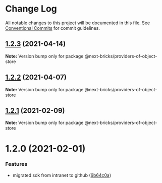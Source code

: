 # Change Log

All notable changes to this project will be documented in this file.
See [Conventional Commits](https://conventionalcommits.org) for commit guidelines.

## [1.2.3](https://github.com/easyops-cn/next-providers/compare/@next-bricks/providers-of-object-store@1.2.2...@next-bricks/providers-of-object-store@1.2.3) (2021-04-14)

**Note:** Version bump only for package @next-bricks/providers-of-object-store





## [1.2.2](https://github.com/easyops-cn/next-providers/compare/@next-bricks/providers-of-object-store@1.2.1...@next-bricks/providers-of-object-store@1.2.2) (2021-04-07)

**Note:** Version bump only for package @next-bricks/providers-of-object-store





## [1.2.1](https://github.com/easyops-cn/next-providers/compare/@next-bricks/providers-of-object-store@1.2.0...@next-bricks/providers-of-object-store@1.2.1) (2021-02-09)

**Note:** Version bump only for package @next-bricks/providers-of-object-store

# 1.2.0 (2021-02-01)

### Features

- migrated sdk from intranet to github ([6b64c0a](https://github.com/easyops-cn/next-providers/commit/6b64c0af35b7ac5b7df5459aa577b87e84d75aa0))
